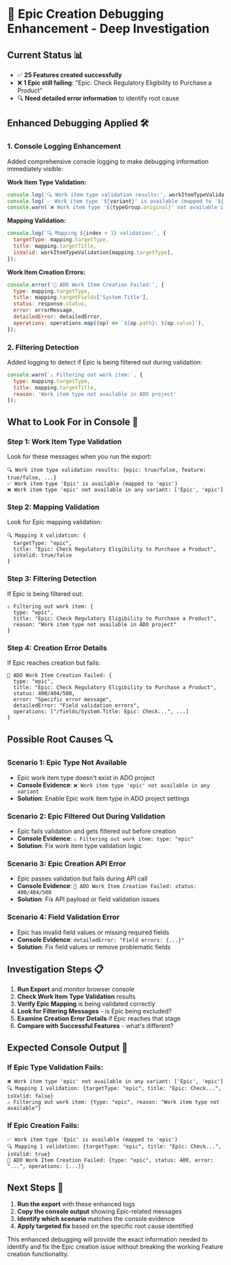 # 🔧 Epic Creation Debugging Enhancement - Deep Investigation

## **Current Status** 📊

- ✅ **25 Features created successfully**
- ❌ **1 Epic still failing**: "Epic: Check Regulatory Eligibility to Purchase a Product"
- 🔍 **Need detailed error information** to identify root cause

## **Enhanced Debugging Applied** 🛠️

### **1. Console Logging Enhancement**

Added comprehensive console logging to make debugging information immediately visible:

**Work Item Type Validation:**
```javascript
console.log('🔍 Work item type validation results:', workItemTypeValidation);
console.log(`✅ Work item type '${variant}' is available (mapped to '${typeGroup.original}')`);
console.warn(`❌ Work item type '${typeGroup.original}' not available in any variant:`, typeGroup.variants);
```

**Mapping Validation:**
```javascript
console.log(`🔍 Mapping ${index + 1} validation:`, {
  targetType: mapping.targetType,
  title: mapping.targetTitle,
  isValid: workItemTypeValidation[mapping.targetType],
});
```

**Work Item Creation Errors:**
```javascript
console.error('🚨 ADO Work Item Creation Failed:', {
  type: mapping.targetType,
  title: mapping.targetFields['System.Title'],
  status: response.status,
  error: errorMessage,
  detailedError: detailedError,
  operations: operations.map((op) => `${op.path}: ${op.value}`),
});
```

### **2. Filtering Detection**

Added logging to detect if Epic is being filtered out during validation:
```javascript
console.warn(`⚠️ Filtering out work item:`, {
  type: mapping.targetType,
  title: mapping.targetTitle,
  reason: 'Work item type not available in ADO project'
});
```

## **What to Look For in Console** 👀

### **Step 1: Work Item Type Validation**
Look for these messages when you run the export:
```
🔍 Work item type validation results: {epic: true/false, feature: true/false, ...}
✅ Work item type 'Epic' is available (mapped to 'epic')
❌ Work item type 'epic' not available in any variant: ['Epic', 'epic']
```

### **Step 2: Mapping Validation**
Look for Epic mapping validation:
```
🔍 Mapping X validation: {
  targetType: "epic",
  title: "Epic: Check Regulatory Eligibility to Purchase a Product",
  isValid: true/false
}
```

### **Step 3: Filtering Detection**
If Epic is being filtered out:
```
⚠️ Filtering out work item: {
  type: "epic",
  title: "Epic: Check Regulatory Eligibility to Purchase a Product",
  reason: "Work item type not available in ADO project"
}
```

### **Step 4: Creation Error Details**
If Epic reaches creation but fails:
```
🚨 ADO Work Item Creation Failed: {
  type: "epic",
  title: "Epic: Check Regulatory Eligibility to Purchase a Product",
  status: 400/404/500,
  error: "Specific error message",
  detailedError: "Field validation errors",
  operations: ["/fields/System.Title: Epic: Check...", ...]
}
```

## **Possible Root Causes** 🔍

### **Scenario 1: Epic Type Not Available**
- Epic work item type doesn't exist in ADO project
- **Console Evidence**: `❌ Work item type 'epic' not available in any variant`
- **Solution**: Enable Epic work item type in ADO project settings

### **Scenario 2: Epic Filtered Out During Validation**
- Epic fails validation and gets filtered out before creation
- **Console Evidence**: `⚠️ Filtering out work item: type: "epic"`
- **Solution**: Fix work item type validation logic

### **Scenario 3: Epic Creation API Error**
- Epic passes validation but fails during API call
- **Console Evidence**: `🚨 ADO Work Item Creation Failed: status: 400/404/500`
- **Solution**: Fix API payload or field validation issues

### **Scenario 4: Field Validation Error**
- Epic has invalid field values or missing required fields
- **Console Evidence**: `detailedError: "Field errors: {...}"`
- **Solution**: Fix field values or remove problematic fields

## **Investigation Steps** 📋

1. **Run Export** and monitor browser console
2. **Check Work Item Type Validation** results
3. **Verify Epic Mapping** is being validated correctly
4. **Look for Filtering Messages** - is Epic being excluded?
5. **Examine Creation Error Details** if Epic reaches that stage
6. **Compare with Successful Features** - what's different?

## **Expected Console Output** 📝

### **If Epic Type Validation Fails:**
```
❌ Work item type 'epic' not available in any variant: ['Epic', 'epic']
🔍 Mapping 1 validation: {targetType: "epic", title: "Epic: Check...", isValid: false}
⚠️ Filtering out work item: {type: "epic", reason: "Work item type not available"}
```

### **If Epic Creation Fails:**
```
✅ Work item type 'Epic' is available (mapped to 'epic')
🔍 Mapping 1 validation: {targetType: "epic", title: "Epic: Check...", isValid: true}
🚨 ADO Work Item Creation Failed: {type: "epic", status: 400, error: "...", operations: [...]}
```

## **Next Steps** 🚀

1. **Run the export** with these enhanced logs
2. **Copy the console output** showing Epic-related messages
3. **Identify which scenario** matches the console evidence
4. **Apply targeted fix** based on the specific root cause identified

This enhanced debugging will provide the exact information needed to identify and fix the Epic creation issue without breaking the working Feature creation functionality.
